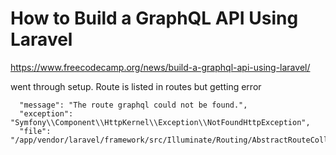 
# How to Build a GraphQL API Using Laravel

https://www.freecodecamp.org/news/build-a-graphql-api-using-laravel/

went through setup. Route is listed in routes but getting error 

```log
  "message": "The route graphql could not be found.",
  "exception": "Symfony\\Component\\HttpKernel\\Exception\\NotFoundHttpException",
  "file": "/app/vendor/laravel/framework/src/Illuminate/Routing/AbstractRouteCollection.php",
```
